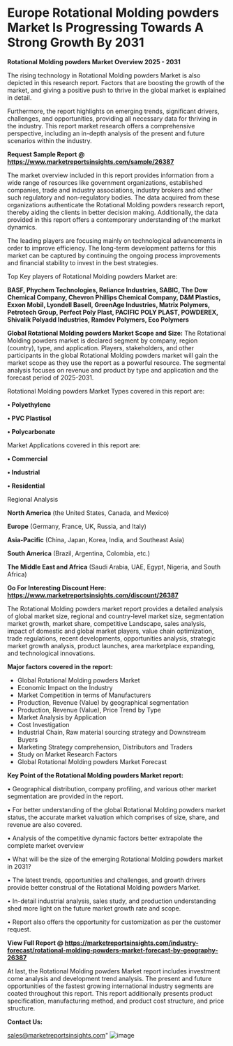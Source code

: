  # Europe Rotational Molding powders Market Is Progressing Towards A Strong Growth By 2031

<Strong> Rotational Molding powders Market Overview 2025 - 2031</strong>

The rising technology in Rotational Molding powders Market is also depicted in this research report. Factors that are boosting the growth of the market, and giving a positive push to thrive in the global market is explained in detail.

Furthermore, the report highlights on emerging trends, significant drivers, challenges, and opportunities, providing all necessary data for thriving in the industry. This report market research offers a comprehensive perspective, including an in-depth analysis of the present and future scenarios within the industry.

<strong>Request Sample Report @ <a href=https://www.marketreportsinsights.com/sample/26387>https://www.marketreportsinsights.com/sample/26387</a></strong>

The market overview included in this report provides information from a wide range of resources like government organizations, established companies, trade and industry associations, industry brokers and other such regulatory and non-regulatory bodies. The data acquired from these organizations authenticate the Rotational Molding powders research report, thereby aiding the clients in better decision making. Additionally, the data provided in this report offers a contemporary understanding of the market dynamics.

The leading players are focusing mainly on technological advancements in order to improve efficiency. The long-term development patterns for this market can be captured by continuing the ongoing process improvements and financial stability to invest in the best strategies.

Top Key players of Rotational Molding powders Market are:

<strong>BASF, Phychem Technologies, Reliance Industries, SABIC, The Dow Chemical Company, Chevron Phillips Chemical Company, D&M Plastics, Exxon Mobil, Lyondell Basell, GreenAge Industries, Matrix Polymers, Petrotech Group, Perfect Poly Plast, PACIFIC POLY PLAST, POWDEREX, Shivalik Polyadd Industries, Ramdev Polymers, Eco Polymers</strong>

<strong><b>Global Rotational Molding powders Market Scope and Size:</b></strong>
The Rotational Molding powders market is declared segment by company, region (country), type, and application. Players, stakeholders, and other participants in the global Rotational Molding powders market will gain the market scope as they use the report as a powerful resource. The segmental analysis focuses on revenue and product by type and application and the forecast period of 2025-2031.

Rotational Molding powders Market Types covered in this report are:

<strong>• Polyethylene

• PVC Plastisol

• Polycarbonate</strong>

Market Applications covered in this report are:

<strong>• Commercial

• Industrial

• Residential</strong> 

Regional Analysis

<strong>North America</strong> (the United States, Canada, and Mexico)

<strong>Europe</strong> (Germany, France, UK, Russia, and Italy)

<strong>Asia-Pacific</strong> (China, Japan, Korea, India, and Southeast Asia)

<strong>South America</strong> (Brazil, Argentina, Colombia, etc.)

<strong>The Middle East and Africa</strong> (Saudi Arabia, UAE, Egypt, Nigeria, and South Africa)

<strong>Go For Interesting Discount Here: <a href=https://www.marketreportsinsights.com/discount/26387>https://www.marketreportsinsights.com/discount/26387</a></strong>

The Rotational Molding powders market report provides a detailed analysis of global market size, regional and country-level market size, segmentation market growth, market share, competitive Landscape, sales analysis, impact of domestic and global market players, value chain optimization, trade regulations, recent developments, opportunities analysis, strategic market growth analysis, product launches, area marketplace expanding, and technological innovations.

<strong><b>Major factors covered in the report:</b></strong>
<ul>
  <li>Global Rotational Molding powders Market </li>
  <li>Economic Impact on the Industry</li>
  <li>Market Competition in terms of Manufacturers</li>
  <li>Production, Revenue (Value) by geographical segmentation</li>
  <li>Production, Revenue (Value), Price Trend by Type</li>
  <li>Market Analysis by Application</li>
  <li>Cost Investigation</li>
  <li>Industrial Chain, Raw material sourcing strategy and Downstream Buyers</li>
  <li>Marketing Strategy comprehension, Distributors and Traders</li>
  <li>Study on Market Research Factors</li>
  <li>Global Rotational Molding powders Market Forecast</li>
</ul>

<strong><b>Key Point of the Rotational Molding powders Market report:</b></strong>

• Geographical distribution, company profiling, and various other market segmentation are provided in the report.

• For better understanding of the global Rotational Molding powders market status, the accurate market valuation which comprises of size, share, and revenue are also covered.

• Analysis of the competitive dynamic factors better extrapolate the complete market overview

• What will be the size of the emerging Rotational Molding powders market in 2031?

• The latest trends, opportunities and challenges, and growth drivers provide better construal of the Rotational Molding powders Market.

• In-detail industrial analysis, sales study, and production understanding shed more light on the future market growth rate and scope.

• Report also offers the opportunity for customization as per the customer request.

<strong><b>View Full Report @ <a href=https://marketreportsinsights.com/industry-forecast/rotational-molding-powders-market-forecast-by-geography-26387>https://marketreportsinsights.com/industry-forecast/rotational-molding-powders-market-forecast-by-geography-26387</a></b></strong>


At last, the Rotational Molding powders Market report includes investment come analysis and development trend analysis. The present and future opportunities of the fastest growing international industry segments are coated throughout this report. This report additionally presents product specification, manufacturing method, and product cost structure, and price structure.

<strong>Contact Us:</strong>

sales@marketreportsinsights.com"
![image](https://github.com/user-attachments/assets/3e1be212-ffbe-426f-8e3c-0faa2724504d)
